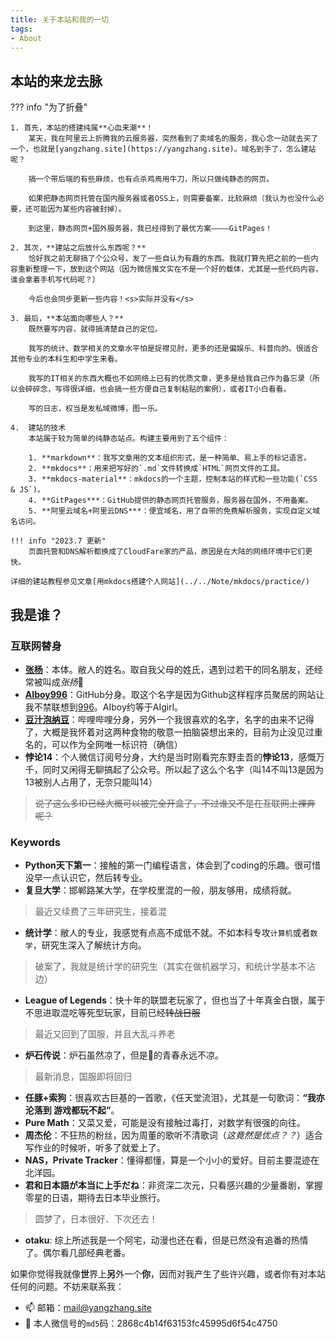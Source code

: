```yaml
---
title: 关于本站和我的一切
tags: 
- About
---
```


## 本站的来龙去脉

??? info "为了折叠"

    1. 首先，本站的搭建纯属**心血来潮**！  
        某天，我在阿里云上折腾我的云服务器，突然看到了卖域名的服务，我心念一动就去买了一个，也就是[yangzhang.site](https://yangzhang.site)。域名到手了，怎么建站呢？

        搞一个带后端的有些麻烦，也有点杀鸡焉用牛刀，所以只做纯静态的网页。

        如果把静态网页托管在国内服务器或者OSS上，则需要备案，比较麻烦（我认为也没什么必要，还可能因为某些内容被封掉）。

        到这里，静态网页+国外服务器，我已经得到了最优方案————GitPages！

    2. 其次，**建站之后放什么东西呢？**   
        恰好我之前无聊搞了个公众号，发了一些自认为有趣的东西。我就打算先把之前的一些内容重新整理一下，放到这个网站（因为微信推文实在不是一个好的载体，尤其是一些代码内容，谁会拿着手机写代码呢？）

        今后也会同步更新一些内容！<s>实际并没有</s>

    3. 最后，**本站面向哪些人？**  
        既然要写内容，就得搞清楚自己的定位。

        我写的统计、数学相关的文章水平怕是捉襟见肘，更多的还是偏娱乐、科普向的。很适合其他专业的本科生和中学生来看。 

        我写的IT相关的东西大概也不如网络上已有的优质文章，更多是给我自己作为备忘录（所以会碎碎念，写得很详细，也会搞一些方便自己复制粘贴的案例），或者IT小白看看。

        写的日志，权当是发私域微博，图一乐。

    4.  建站的技术  
        本站属于较为简单的纯静态站点。构建主要用到了五个组件：

        1. **markdown**：我写文章用的文本组织形式，是一种简单、易上手的标记语言。
        2. **mkdocs**：用来把写好的`.md`文件转换成`HTML`网页文件的工具。
        3. **mkdocs-material**：mkdocs的一个主题，控制本站的样式和一些功能(`CSS & JS`)。
        4. **GitPages***：GitHub提供的静态网页托管服务，服务器在国外，不用备案。
        5. **阿里云域名+阿里云DNS***：便宜域名，用了自带的免费解析服务，实现自定义域名访问。

    !!! info "2023.7 更新"
        页面托管和DNS解析都换成了CloudFare家的产品，原因是在大陆的网络环境中它们更快。

    详细的建站教程参见文章[用mkdocs搭建个人网站](../../Note/mkdocs/practice/)

## 我是谁？
### 互联网替身
- [**张杨**](../../Blog/2023/name)：本体。敝人的姓名。取自我父母的姓氏，遇到过若干的同名朋友，还经常被叫成*张扬*🤣
- [**AIboy996**](https://github.com/AIboy996)：GitHub分身。取这个名字是因为Github这样程序员聚居的网站让我不禁联想到[996](https://996.icu)。AIboy约等于AIgirl。
- [**豆汁泡纳豆**](https://space.bilibili.com/85735334)：哔哩哔哩分身，另外一个我很喜欢的名字，名字的由来不记得了，大概是我怀着对这两种食物的敬意一拍脑袋想出来的，目前为止没见过重名的，可以作为全网唯一标识符（确信）
- **悖论14**：个人微信订阅号分身，大约是当时刚看完东野圭吾的**悖论13**，感慨万千，同时又闲得无聊搞起了公众号。所以起了这么个名字（叫14不叫13是因为13被别人占用了，无奈只能叫14）

> <s>说了这么多ID已经大概可以被完全开盒了，不过谁又不是在互联网上裸奔呢？</s>

### Keywords

- **Python天下第一**：接触的第一门编程语言，体会到了coding的乐趣。很可惜没早一点认识它，然后转专业。
- **复旦大学**：邯郸路某大学，在学校里混的一般，朋友够用，成绩将就。
> 最近又续费了三年研究生，接着混

- **统计学**：敝人的专业，我感觉有点高不成低不就。不如本科专攻`计算机`或者`数学`，研究生深入了解统计方向。
> 破案了，我就是统计学的研究生（其实在做机器学习，和统计学基本不沾边）

- **League of Legends**：快十年的联盟老玩家了，但也当了十年真金白银，属于不思进取混吃等死型玩家，目前已经<s>转战日服</s>
> 最近又回到了国服，并且大乱斗养老

- **炉石传说**：炉石虽然凉了，但是👴的青春永远不凉。
> 最新消息，国服即将回归

- **任豚+索狗**：很喜欢古巨基的一首歌，《任天堂流泪》，尤其是一句歌词：**“我亦沦落到 游戏都玩不起”**。
- **Pure Math**：又菜又爱，可能是没有接触过毒打，对数学有很强的向往。
- **周杰伦**：不狂热的粉丝，因为周董的歌听不清歌词（*这竟然是优点？？*）适合写作业的时候听，听多了就爱上了。
- **NAS，Private Tracker**：懂得都懂，算是一个小小的爱好。目前主要混迹在北洋园。
- **君和日本語が本当に上手だね**：非资深二次元，只看感兴趣的少量番剧，掌握零星的日语，期待去日本毕业旅行。
> 圆梦了，日本很好、下次还去！

- **otaku**: 综上所述我是一个阿宅，动漫也还在看，但是已然没有追番的热情了。偶尔看几部经典老番。

如果你觉得我就像**世**界上**另**外一个**你**，因而对我产生了些许兴趣，或者你有对本站任何的问题。不妨来联系我：

- 📫 邮箱：[mail@yangzhang.site](mailto:mail@yangzhang.site)
- 💬 本人微信号的`md5`码：2868c4b14f63153fc45995d6f54c4750
<!-- hint：我的微信号是纯英文字母构成的，如果你成功破解了请务必告诉我！我会很开心~ -->